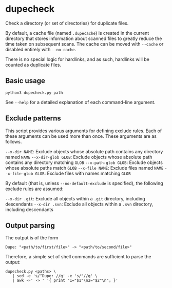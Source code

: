 # dupecheck
Check a directory (or set of directories) for duplicate files.

By default, a cache file (named `.dupecache`) is created in the current directory that stores information about scanned files to greatly reduce the time taken on subsequent scans. The cache can be moved with `--cache` or disabled entirely with `--no-cache`.

There is no special logic for hardlinks, and as such, hardlinks will be counted as duplicate files.

## Basic usage

`python3 dupecheck.py path`

See `--help` for a detailed explanation of each command-line argument.

## Exclude patterns

This script provides various arguments for defining exclude rules. Each of these arguments can be used more than once. These arguments are as follows.

`--x-dir NAME`: Exclude objects whose absolute path contains any directory named `NAME`
`--x-dir-glob GLOB`: Exclude objects whose absolute path contains any directory matching `GLOB`
`--x-path-glob GLOB`: Exclude objects whose absolute paths match `GLOB`
`--x-file NAME`: Exclude files named `NAME`
`--x-file-glob GLOB`: Exclude files with names matching `GLOB`

By default (that is, unless `--no-default-exclude` is specified), the following exclude rules are assumed:

`--x-dir .git`: Exclude all objects within a `.git` directory, including descendants
`--x-dir .svn`: Exclude all objects within a `.svn` directory, including descendants

## Output parsing

The output is of the form

```
Dupe: "<path/to/first/file>" -> "<path/to/second/file>"
```

Therefore, a simple set of shell commands are sufficient to parse the output:

```
dupecheck.py <paths> \
   | sed -e 's/^Dupe: //g' -e 's/"//g' \
   | awk -F' -> ' '{ print "1="$1"\n2="$2"\n"; }'
```

